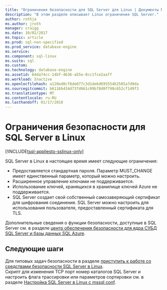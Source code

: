 ```yaml
---
title: "Ограничения безопасности для SQL Server для Linux | Документы Microsoft"
description: "В этом разделе описывает Linux ограничения SQL Server."
author: rothja
ms.author: jroth
manager: craigg
ms.date: 10/02/2017
ms.topic: article
ms.prod: sql-non-specified
ms.prod_service: database-engine
ms.service: 
ms.component: sql-linux
ms.suite: sql
ms.custom: 
ms.technology: database-engine
ms.assetid: 64da74cc-14bf-4636-a55e-8cc1fce2aaff
ms.workload: Inactive
ms.openlocfilehash: a120ed0cf8de077c3d1de6d695554b2585a7d9da
ms.sourcegitcommit: b6116b434d737d661c09b78d0f798c652cf149f3
ms.translationtype: MT
ms.contentlocale: ru-RU
ms.lasthandoff: 01/17/2018
---
```

# <a name="security-limitations-for-sql-server-on-linux"></a>Ограничения безопасности для SQL Server в Linux

[!INCLUDE[tsql-appliesto-sslinux-only](../includes/tsql-appliesto-sslinux-only.md)]

SQL Server в Linux в настоящее время имеет следующие ограничения:

* Предоставляется стандартная пароля. Параметр MUST_CHANGE имеет единственный параметр, который можно настроить.  
* Расширенное управление ключами не поддерживается. 
* Использование ключей, хранящихся в хранилище ключей Azure не поддерживается.
* SQL Server создает свой собственный самозаверяющий сертификат для шифрования соединения. SQL Server можно настроить для использования пользователя, предоставленный сертификата для TLS. 

Дополнительные сведения о функции безопасности, доступные в SQL Server см. в разделе [центр обеспечения безопасности для ядра СУБД SQL Server и базы данных SQL Azure](../relational-databases/security/security-center-for-sql-server-database-engine-and-azure-sql-database.md).

## <a name="next-steps"></a>Следующие шаги

Для типовых задач безопасности в разделе [приступить к работе со средствами безопасности SQL Server в Linux](sql-server-linux-security-get-started.md).   
Скрипт для изменения TCP порт номер каталогов SQL Server и настроить флага трассировки или параметров сортировки см. в разделе [Настройка SQL Server в Linux с mssql conf](sql-server-linux-configure-mssql-conf.md).
